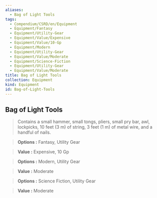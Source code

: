```yaml
---
aliases:
  - Bag of Light Tools
tags:
  - Compendium/CSRD/en/Equipment
  - Equipment/Fantasy
  - Equipment/Utility-Gear
  - Equipment/Value/Expensive
  - Equipment/Value/10-Gp
  - Equipment/Modern
  - Equipment/Utility-Gear
  - Equipment/Value/Moderate
  - Equipment/Science-Fiction
  - Equipment/Utility-Gear
  - Equipment/Value/Moderate
title: Bag of Light Tools
collection: Equipment
kind: Equipment
id: Bag-of-Light-Tools
---
```

## Bag of Light Tools    
    
>Contains a small hammer, small tongs, pliers, small pry bar, awl, lockpicks, 10 feet (3 m) of string, 3 feet (1 m) of metal wire, and a handful of nails.    
> **Options :** Fantasy, Utility Gear    
> **Value :** Expensive, 10 Gp    
    
>    
> **Options :** Modern, Utility Gear    
> **Value :** Moderate    
    
>    
> **Options :** Science Fiction, Utility Gear    
> **Value :** Moderate
